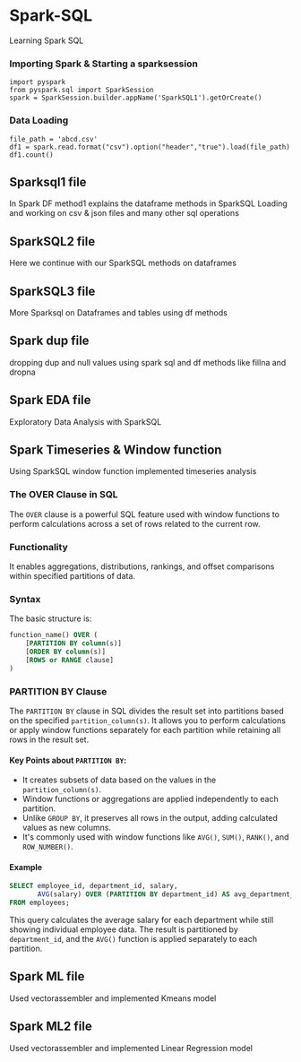 # Spark-SQL
Learning Spark SQL
### Importing Spark & Starting a sparksession
```
import pyspark
from pyspark.sql import SparkSession
spark = SparkSession.builder.appName('SparkSQL1').getOrCreate()
```
### Data Loading
```
file_path = 'abcd.csv'
df1 = spark.read.format("csv").option("header","true").load(file_path)
df1.count()
```
## Sparksql1 file
In Spark DF method1 explains the dataframe methods in SparkSQL
Loading and working on csv & json files and many other sql operations

## SparkSQL2 file
Here we continue with our SparkSQL methods on dataframes

## SparkSQL3 file
More Sparksql on Dataframes and tables using df methods

## Spark dup file 
dropping dup and null values using spark sql and df methods like fillna and dropna

## Spark EDA file
Exploratory Data Analysis with SparkSQL

## Spark Timeseries & Window function
Using SparkSQL window function implemented timeseries analysis 

### The OVER Clause in SQL

The `OVER` clause is a powerful SQL feature used with window functions to perform calculations across a set of rows related to the current row.

### Functionality
It enables aggregations, distributions, rankings, and offset comparisons within specified partitions of data.

### Syntax
The basic structure is:

```sql
function_name() OVER (
    [PARTITION BY column(s)]
    [ORDER BY column(s)]
    [ROWS or RANGE clause]
)
```

### PARTITION BY Clause
The `PARTITION BY` clause in SQL divides the result set into partitions based on the specified `partition_column(s)`. It allows you to perform calculations or apply window functions separately for each partition while retaining all rows in the result set.

#### Key Points about `PARTITION BY`:
- It creates subsets of data based on the values in the `partition_column(s)`.
- Window functions or aggregations are applied independently to each partition.
- Unlike `GROUP BY`, it preserves all rows in the output, adding calculated values as new columns.
- It's commonly used with window functions like `AVG()`, `SUM()`, `RANK()`, and `ROW_NUMBER()`.

#### Example
```sql
SELECT employee_id, department_id, salary,
       AVG(salary) OVER (PARTITION BY department_id) AS avg_department_salary
FROM employees;
```

This query calculates the average salary for each department while still showing individual employee data. The result is partitioned by `department_id`, and the `AVG()` function is applied separately to each partition.


## Spark ML file
Used vectorassembler and implemented Kmeans model

## Spark ML2 file
Used vectorassembler and implemented Linear Regression model
